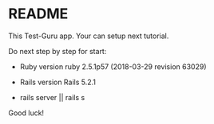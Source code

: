 # README

This Test-Guru app. Your can setup next tutorial.

Do next step by step for start:

* Ruby version ruby 2.5.1p57 (2018-03-29 revision 63029)

* Rails version Rails 5.2.1

* rails server || rails s

Good luck!
